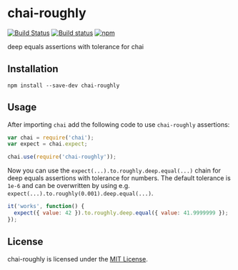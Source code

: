 
chai-roughly
==============================================================================

[![Build Status](https://travis-ci.org/Turbo87/chai-roughly.svg?branch=master)](https://travis-ci.org/Turbo87/chai-roughly)
[![Build status](https://ci.appveyor.com/api/projects/status/github/Turbo87/chai-roughly?svg=true)](https://ci.appveyor.com/project/Turbo87/chai-roughly/branch/master)
[![npm](https://img.shields.io/npm/v/chai-roughly.svg)](https://www.npmjs.com/package/chai-roughly)

deep equals assertions with tolerance for chai


Installation
------------------------------------------------------------------------------

```
npm install --save-dev chai-roughly
```

Usage
------------------------------------------------------------------------------

After importing `chai` add the following code to use `chai-roughly` assertions:

```js
var chai = require('chai');
var expect = chai.expect;

chai.use(require('chai-roughly'));
```

Now you can use the `expect(...).to.roughly.deep.equal(...)` chain for deep
equals assertions with tolerance for numbers. The default tolerance is `1e-6`
and can be overwritten by using e.g.
`expect(...).to.roughly(0.001).deep.equal(...)`.

```js
it('works', function() {
  expect({ value: 42 }).to.roughly.deep.equal({ value: 41.9999999 });
});
```


License
------------------------------------------------------------------------------
chai-roughly is licensed under the [MIT License](LICENSE).
